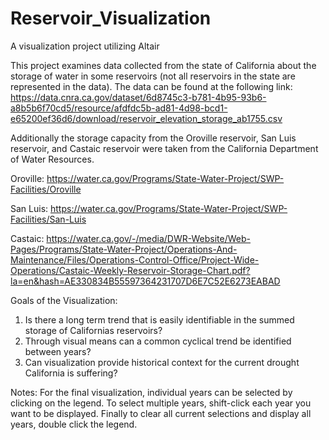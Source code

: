 # Reservoir_Visualization
A visualization project utilizing Altair

This project examines data collected from the state of California about the storage of water in some reservoirs (not all reservoirs in the state are represented in the data). The data can be found at the following link:
https://data.cnra.ca.gov/dataset/6d8745c3-b781-4b95-93b6-a8b5b6f70cd5/resource/afdfdc5b-ad81-4d98-bcd1-e65200ef36d6/download/reservoir_elevation_storage_ab1755.csv

Additionally the storage capacity from the Oroville reservoir, San Luis reservoir, and Castaic reservoir were taken from the California Department of Water Resources.

Oroville: https://water.ca.gov/Programs/State-Water-Project/SWP-Facilities/Oroville

San Luis: https://water.ca.gov/Programs/State-Water-Project/SWP-Facilities/San-Luis

Castaic: https://water.ca.gov/-/media/DWR-Website/Web-Pages/Programs/State-Water-Project/Operations-And-Maintenance/Files/Operations-Control-Office/Project-Wide-Operations/Castaic-Weekly-Reservoir-Storage-Chart.pdf?la=en&hash=AE330834B55597364231707D6E7C52E6273EABAD

Goals of the Visualization:
  1. Is there a long term trend that is easily identifiable in the summed storage of Californias reservoirs?
  2. Through visual means can a common cyclical trend be identified between years?
  3. Can visualization provide historical context for the current drought California is suffering?
 
Notes:
For the final visualization, individual years can be selected by clicking on the legend. To select multiple years, shift-click each year you want to be displayed. Finally to clear all current selections and display all years, double click the legend.
